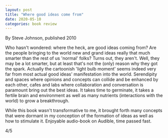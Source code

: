 ```yaml
---
layout: post
title: "Where good ideas come from"
date: 2020-05-10
categories: book review
---
```


By Steve Johnson, published 2010

Who hasn't wondered: where the heck, are good ideas coming from? Are the people bringing to the world new and grand ideas really that much smarter than the rest of us 'normal' folks?
Turns out, they aren't. Well, they may be a lot smarter, but at least that's not the (only) reason why they got the spark. Actually the cartoonish 'light bulb moment' seems indeed very far from most actual good ideas' manifestation into the world. Serendipity and spaces where opinions and concepts can collide and be enhanced by each other, cafes and labs where collaboration and conversation is paramount bring out the best ideas. It takes time to germinate, it takes a fertile brain and environment as well as many nutrients (interactions with the world) to grow a breakthrough.

While this book wasn't transformative to me, it brought forth many concepts that were dormant in my conception of the formation of ideas as well as how to stimulate it.
Enjoyable audio-book on Audible, time passed fast.

4/5
